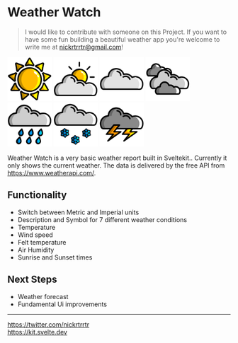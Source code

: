 # Weather Watch

> I would like to contribute with someone on this Project. If you want to have some fun building a beautiful weather app you're welcome to write me at nickrtrrtr@gmail.com! 

<img src="./static/condition/sun.svg" width=100>
<img src="./static/condition/partly cloudy.svg" width=100>
<img src="./static/condition/cloudy.svg" width=100>
<img src="./static/condition/rain possible.svg" width=100>
<img src="./static/condition/rain.svg" width=100>
<img src="./static/condition/snow.svg" width=100>
<img src="./static/condition/thunder.svg" width=100>

Weather Watch is a very basic weather report built in Sveltekit.. Currently it only shows the current weather. The data is delivered by the free API from https://www.weatherapi.com/.

## Functionality

- Switch between Metric and Imperial units
- Description and Symbol for 7 different weather conditions
- Temperature
- Wind speed
- Felt temperature
- Air Humidity
- Sunrise and Sunset times

## Next Steps

- Weather forecast
- Fundamental Ui improvements

---

https://twitter.com/nickrtrrtr \
https://kit.svelte.dev